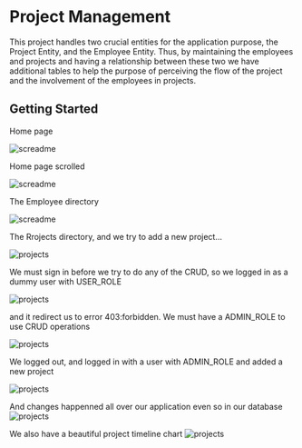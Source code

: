 # Project Management

This project handles two crucial entities for the application purpose, the Project Entity, and the Employee Entity. 
Thus, by maintaining the employees and projects and having a relationship between these two we have additional tables to help the purpose of perceiving the flow of the 
project and the involvement of the employees in projects.

## Getting Started

Home page

![screadme](https://user-images.githubusercontent.com/24781579/114738381-335ef780-9d48-11eb-838f-ad6ee4ae06f6.png)

Home page scrolled

![screadme](https://user-images.githubusercontent.com/24781579/114738687-7d47dd80-9d48-11eb-9cef-66abe816f1f0.png)

The Employee directory 

![screadme](https://user-images.githubusercontent.com/24781579/114739776-78cff480-9d49-11eb-9c7d-1eb7088e7ff9.png)

The Rrojects directory, and we try to add a new project...

![projects](https://user-images.githubusercontent.com/24781579/114740026-bdf42680-9d49-11eb-851e-ce182e1e662f.png)

We must sign in before we try to do any of the CRUD, so we logged in as a dummy user with USER_ROLE 

![projects](https://user-images.githubusercontent.com/24781579/114742785-5ab7c380-9d4c-11eb-8aa2-b79f13e5102f.png)

and it redirect us to error 403:forbidden. We must have a ADMIN_ROLE to use CRUD operations

![projects](https://user-images.githubusercontent.com/24781579/114740681-5c808780-9d4a-11eb-8d24-67f95841ec0d.png)

We logged out, and logged in with a user with ADMIN_ROLE and added a new project

![projects](https://user-images.githubusercontent.com/24781579/114743405-f3e6da00-9d4c-11eb-86d3-39cfd8a956c0.png)

And changes happenned all over our application even so in our database
![projects](https://user-images.githubusercontent.com/24781579/114743812-517b2680-9d4d-11eb-8bfd-f9463a744528.png)

We also have a beautiful project timeline chart
![projects](https://user-images.githubusercontent.com/24781579/114744104-9ef79380-9d4d-11eb-95d7-22eb5c37b10c.png)












